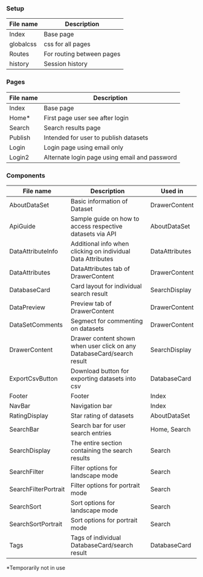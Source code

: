 
### Setup
File name | Description
------------- | -------------
Index | Base page
globalcss | css for all pages
Routes | For routing between pages
history | Session history


### Pages

File name | Description
------------- | -------------
Index | Base page
Home*   | First page user see after login
Search | Search results page
Publish | Intended for user to publish datasets
Login | Login page using email only
Login2 | Alternate login page using email and password


### Components

File name | Description | Used in
------------- | ------------- | -------------
AboutDataSet | Basic information of Dataset | DrawerContent
ApiGuide | Sample guide on how to access respective datasets via API | AboutDataSet
DataAttributeInfo | Additional info when clicking on individual Data Attributes | DataAttributes
DataAttributes | DataAttributes tab of DrawerContent | DrawerContent
DatabaseCard | Card layout for individual search result | SearchDisplay
DataPreview | Preview tab of DrawerContent | DrawerContent
DataSetComments | Segmect for commenting on datasets | DrawerContent
DrawerContent | Drawer content shown when user click on any DatabaseCard/search result | SearchDisplay
ExportCsvButton | Download button for exporting datasets into csv | DatabaseCard
Footer | Footer | Index
NavBar | Navigation bar | Index
RatingDisplay | Star rating of datasets | AboutDataSet
SearchBar | Search bar for user search entries | Home, Search
SearchDisplay | The entire section containing the search results | Search
SearchFilter | Filter options for landscape mode | Search
SearchFilterPortrait | Filter options for portrait mode | Search
SearchSort | Sort options for landscape mode | Search
SearchSortPortrait | Sort options for portrait mode | Search
Tags | Tags of individual DatabaseCard/search result | DatabaseCard


*Temporarily not in use